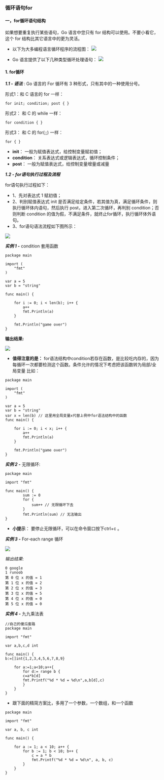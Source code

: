 ### **循环语句for**

#### **一，for循环语句结构**
如果想要重复执行某些语句，Go 语言中您只有 for 结构可以使用。不要小看它，这个 for 结构比其它语言中的更为灵活。
* 以下为大多编程语言循环程序的流程图：
![](./images/d12md_a.jpg)

* Go 语言提供了以下几种类型循环处理语句：
![](./images/d12md_b.jpg)

#### **1. for循环**
**_1.1 - 语法_** :
Go 语言的 For 循环有 3 种形式，只有其中的一种使用分号。

形式1：和 C 语言的 for 一样：

`for init; condition; post { }`

形式2： 和 C 的 while 一样：

`for condition { }`

形式3： 和 C 的 for(;;) 一样：
     
`for { }`

* **init**： 一般为赋值表达式，给控制变量赋初值；
* **condition**： 关系表达式或逻辑表达式，循环控制条件；
* **post**： 一般为赋值表达式，给控制变量增量或减量

**_1.2 - for语句执行过程及流程_**

for语句执行过程如下：
* 1、先对表达式 1 赋初值；
* 2、判别赋值表达式 init 是否满足给定条件，若其值为真，满足循环条件，则执行循环体内语句，然后执行 post，进入第二次循环，再判别 condition；否则判断 condition 的值为假，不满足条件，就终止for循环，执行循环体外语句。
* 3、for语句语法流程如下图所示：

![](./images/d12md_c.jpg)

**_实例 1 -_** condition 套用函数

```
package main

import (
	"fmt"
)

var a = 5
var b = "string"

func main() {

	for i := 0; i < len(b); i++ {
		a++
		fmt.Println(a)
	}

	fmt.Println("game over")
}
```
**输出结果:**

![](./images/d12md_d.jpg)
* **值得注意的是：** for语法结构中condition若存在函数，是比较吃内存的，因为每循环一次都要检测这个函数。条件允许的情况下考虑把该函数转为局部/全局变量
比如：
```
package main

import (
	"fmt"
)

var a = 5
var b = "string"
var x = len(b) // 这里用全局变量x代替上例中for语法结构中的函数
func main() {

	for i := 0; i < x; i++ {
		a++
		fmt.Println(a)
	}

	fmt.Println("game over")
}
```
**_实例 2 -_** 无限循环:
```
package main

import "fmt"

func main() {
        sum := 0
        for {
            sum++ // 无限循环下去
        }
        fmt.Println(sum) // 无法输出
}
```
* **小提示**： 要停止无限循环，可以在命令窗口按下ctrl+c 。

**_实例 3 -_** For-each range 循环

![](./images/d12md_e.jpg)

*输出结果*:
```
0 google
1 runoob
第 0 位 x 的值 = 1
第 1 位 x 的值 = 2
第 2 位 x 的值 = 3
第 3 位 x 的值 = 5
第 4 位 x 的值 = 0
第 5 位 x 的值 = 0
```
**_实例 4 -_** 九九乘法表
```
//自己的傻瓜套路
package main

import "fmt"

var a,b,c,d int

func main() {
b:=[]int{1,2,3,4,5,6,7,8,9}

    for a:=1;a<10;a++{
	    for d:= range b {
	    c=a*b[d]
	    fmt.Printf("%d * %d = %d\n",a,b[d],c)
        }
    }
}
```
* 跟下面的精简方案比，多用了一个参数，一个数组，和一个函数

```
package main

import "fmt"

var a, b, c int

func main() {

	for a := 1; a < 10; a++ {
		for b := 1; b < 10; b++ {
			c = a * b
			fmt.Printf("%d * %d = %d\n", a, b, c)
		}
	}
}
```